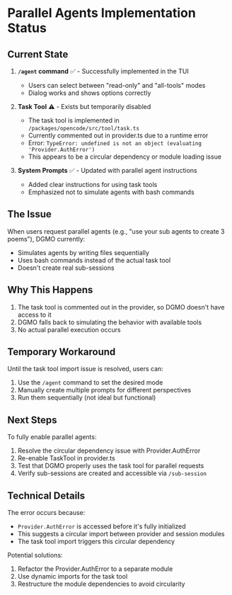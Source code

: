 # Parallel Agents Implementation Status

## Current State

1. **`/agent` command** ✅ - Successfully implemented in the TUI

   - Users can select between "read-only" and "all-tools" modes
   - Dialog works and shows options correctly

2. **Task Tool** ⚠️ - Exists but temporarily disabled

   - The task tool is implemented in `/packages/opencode/src/tool/task.ts`
   - Currently commented out in provider.ts due to a runtime error
   - Error: `TypeError: undefined is not an object (evaluating 'Provider.AuthError')`
   - This appears to be a circular dependency or module loading issue

3. **System Prompts** ✅ - Updated with parallel agent instructions
   - Added clear instructions for using task tools
   - Emphasized not to simulate agents with bash commands

## The Issue

When users request parallel agents (e.g., "use your sub agents to create 3 poems"), DGMO currently:

- Simulates agents by writing files sequentially
- Uses bash commands instead of the actual task tool
- Doesn't create real sub-sessions

## Why This Happens

1. The task tool is commented out in the provider, so DGMO doesn't have access to it
2. DGMO falls back to simulating the behavior with available tools
3. No actual parallel execution occurs

## Temporary Workaround

Until the task tool import issue is resolved, users can:

1. Use the `/agent` command to set the desired mode
2. Manually create multiple prompts for different perspectives
3. Run them sequentially (not ideal but functional)

## Next Steps

To fully enable parallel agents:

1. Resolve the circular dependency issue with Provider.AuthError
2. Re-enable TaskTool in provider.ts
3. Test that DGMO properly uses the task tool for parallel requests
4. Verify sub-sessions are created and accessible via `/sub-session`

## Technical Details

The error occurs because:

- `Provider.AuthError` is accessed before it's fully initialized
- This suggests a circular import between provider and session modules
- The task tool import triggers this circular dependency

Potential solutions:

1. Refactor the Provider.AuthError to a separate module
2. Use dynamic imports for the task tool
3. Restructure the module dependencies to avoid circularity
